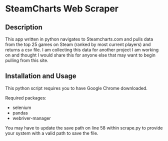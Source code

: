 # SteamCharts Web Scraper

## Description
This app written in python navigates to Steamcharts.com and pulls data from the top 25 games on Steam (ranked by most current players) and returns a csv file.
I am collecting this data for another project I am working on and thought I would share this for anyone else that may want to begin pulling from this site. 

## Installation and Usage

This python script requires you to have Google Chrome downloaded.

Required packages:
- selenium
- pandas
- webriver-manager

You may have to update the save path on line 58 within scrape.py to provide your system with a valid path to save the file. 